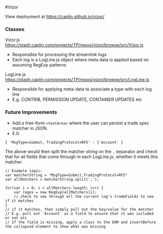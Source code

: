 #Vizor

View deployment at https://caplin.github.io/vizor/

### Classes
Vizor.js https://stash.caplin.com/projects/TP/repos/vizor/browse/src/Vizor.js 
- Responsible for processing the streamlink logs
- Each log is a LogLine.js object where meta data is applied based on assuming RegExp patterns

LogLine.js https://stash.caplin.com/projects/TP/repos/vizor/browse/src/LogLine.js
- Responsible for applying meta-data to associate a type with each log line
- E.g. CONTRIB, PERMISSION UPDATE, CONTAINER UPDATES etc

### Future Improvements
- Add a free-form `<textArea>` where the user can persist a trade spec matcher in JSON.
- E.G
```
{ 'MsgType=Submit, TradingProtocol=RFS' : {'Account' }
```

The above would then split the matcher string on the `,` separator and check that for all fields that come through in each LogLine.js, whether it meets this matcher.


```
// Example logic:
var matcherString = "MsgType=Submit,TradingProtocol=RFS"
var allMatchers = matcherString.split(',');

for(var i = 0; i < allMatchers.length; i++) {
	var regex = new RegExp[allMatchers[i];
	// check to see through all the current log's tradeFields to see if it matches
}
// if it matches, then simply pull out the key/value for the matcher 
// E.g. pull out 'Account' as a field to ensure that it was included or not etc
// If the field is missing, apply a class to the DOM and insertBefore the collapsed element to show what was missing 
```


